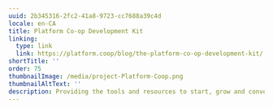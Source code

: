 ```yaml
---
uuid: 2b345316-2fc2-41a8-9723-cc7688a39c4d
locale: en-CA
title: Platform Co-op Development Kit
linking:
  type: link
  link: https://platform.coop/blog/the-platform-co-op-development-kit/
shortTitle: ''
order: 75
thumbnailImage: /media/project-Platform-Coop.png
thumbnailAltText: ''
description: Providing the tools and resources to start, grow and convert to platform co-ops.
---
```


